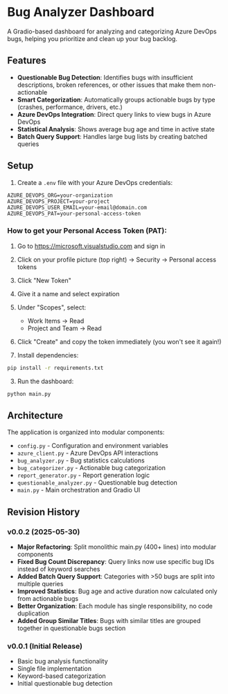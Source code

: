 # Bug Analyzer Dashboard

A Gradio-based dashboard for analyzing and categorizing Azure DevOps bugs, helping you prioritize and clean up your bug backlog.

## Features

- **Questionable Bug Detection**: Identifies bugs with insufficient descriptions, broken references, or other issues that make them non-actionable
- **Smart Categorization**: Automatically groups actionable bugs by type (crashes, performance, drivers, etc.)
- **Azure DevOps Integration**: Direct query links to view bugs in Azure DevOps
- **Statistical Analysis**: Shows average bug age and time in active state
- **Batch Query Support**: Handles large bug lists by creating batched queries

## Setup

1. Create a `.env` file with your Azure DevOps credentials:
```
AZURE_DEVOPS_ORG=your-organization
AZURE_DEVOPS_PROJECT=your-project
AZURE_DEVOPS_USER_EMAIL=your-email@domain.com
AZURE_DEVOPS_PAT=your-personal-access-token
```

### How to get your Personal Access Token (PAT):
1. Go to https://microsoft.visualstudio.com and sign in
2. Click on your profile picture (top right) → Security → Personal access tokens
3. Click "New Token"
4. Give it a name and select expiration
5. Under "Scopes", select:
   - Work Items → Read
   - Project and Team → Read
6. Click "Create" and copy the token immediately (you won't see it again!)

2. Install dependencies:
```cmd
pip install -r requirements.txt
```

3. Run the dashboard:
```cmd
python main.py
```

## Architecture

The application is organized into modular components:

- `config.py` - Configuration and environment variables
- `azure_client.py` - Azure DevOps API interactions
- `bug_analyzer.py` - Bug statistics calculations
- `bug_categorizer.py` - Actionable bug categorization
- `report_generator.py` - Report generation logic
- `questionable_analyzer.py` - Questionable bug detection
- `main.py` - Main orchestration and Gradio UI

## Revision History

### v0.0.2 (2025-05-30)
- **Major Refactoring**: Split monolithic main.py (400+ lines) into modular components
- **Fixed Bug Count Discrepancy**: Query links now use specific bug IDs instead of keyword searches
- **Added Batch Query Support**: Categories with >50 bugs are split into multiple queries
- **Improved Statistics**: Bug age and active duration now calculated only from actionable bugs
- **Better Organization**: Each module has single responsibility, no code duplication
- **Added Group Similar Titles**: Bugs with similar titles are grouped together in questionable bugs section

### v0.0.1 (Initial Release)
- Basic bug analysis functionality
- Single file implementation
- Keyword-based categorization
- Initial questionable bug detection